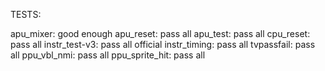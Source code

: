TESTS:

apu_mixer: good enough
apu_reset: pass all
apu_test: pass all
cpu_reset: pass all
instr_test-v3: pass all official
instr_timing: pass all
tvpassfail: pass all
ppu_vbl_nmi: pass all
ppu_sprite_hit: pass all
